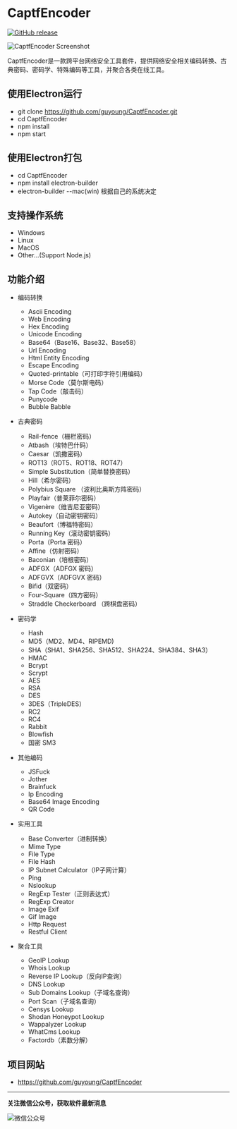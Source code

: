 CaptfEncoder
================================
[![GitHub release](https://img.shields.io/github/release/guyoung/CaptfEncoder.svg)](https://github.com/guyoung/CaptfEncoder/releases/latest)

![CaptfEncoder Screenshot](https://github.com/guyoung/CaptfEncoder/raw/master/screenshot/captfencoder-screenshot-1.png)


CaptfEncoder是一款跨平台网络安全工具套件，提供网络安全相关编码转换、古典密码、密码学、特殊编码等工具，并聚合各类在线工具。


## 使用Electron运行

 * git clone https://github.com/guyoung/CaptfEncoder.git
 * cd CaptfEncoder
 * npm install
 * npm start

## 使用Electron打包
 * cd CaptfEncoder
 * npm install electron-builder
 * electron-builder --mac(win) 根据自己的系统决定

## 支持操作系统

 * Windows
 * Linux
 * MacOS
 * Other...(Support Node.js)

## 功能介绍

 * 编码转换
   * Ascii Encoding
   * Web Encoding
   * Hex Encoding
   * Unicode Encoding
   * Base64（Base16、Base32、Base58）
   * Url Encoding
   * Html Entity Encoding
   * Escape Encoding
   * Quoted-printable（可打印字符引用编码）
   * Morse Code（莫尔斯电码）
   * Tap Code（敲击码）
   * Punycode
   * Bubble Babble

 * 古典密码
   * Rail-fence（栅栏密码）
   * Atbash（埃特巴什码）
   * Caesar（凯撒密码）
   * ROT13（ROT5、ROT18、ROT47）
   * Simple Substitution（简单替换密码）
   * Hill（希尔密码）
   * Polybius Square （波利比奥斯方阵密码）
   * Playfair（普莱菲尔密码）
   * Vigenère（维吉尼亚密码）
   * Autokey（自动密钥密码）
   * Beaufort（博福特密码）
   * Running Key（滚动密钥密码）
   * Porta（Porta 密码）
   * Affine（仿射密码）
   * Baconian（培根密码）
   * ADFGX（ADFGX 密码）
   * ADFGVX（ADFGVX 密码）
   * Bifid（双密码）
   * Four-Square（四方密码）
   * Straddle Checkerboard （跨棋盘密码）
 * 密码学
   * Hash
   * MD5（MD2、MD4、RIPEMD)
   * SHA（SHA1、SHA256、SHA512、SHA224、SHA384、SHA3）
   * HMAC
   * Bcrypt
   * Scrypt
   * AES
   * RSA
   * DES
   * 3DES（TripleDES）
   * RC2
   * RC4
   * Rabbit
   * Blowfish 
   * 国密 SM3
 * 其他编码
   * JSFuck
   * Jother
   * Brainfuck
   * Ip Encoding
   * Base64 Image Encoding 
   * QR Code
 * 实用工具
   * Base Converter（进制转换）
   * Mime Type
   * File Type
   * File Hash
   * IP Subnet Calculator（IP子网计算）
   * Ping
   * Nslookup 
   * RegExp Tester（正则表达式）
   * RegExp Creator
   * Image Exif
   * Gif Image
   * Http Request
   * Restful Client
 * 聚合工具
   * GeoIP Lookup
   * Whois Lookup
   * Reverse IP Lookup（反向IP查询）
   * DNS Lookup
   * Sub Domains Lookup（子域名查询）
   * Port Scan（子域名查询）
   * Censys Lookup
   * Shodan Honeypot Lookup
   * Wappalyzer Lookup
   * WhatCms Lookup
   * Factordb（素数分解）


## 项目网站

 * <https://github.com/guyoung/CaptfEncoder>


------------------------------------------------

**关注微信公众号，获取软件最新消息**

![微信公众号](https://mmbiz.qlogo.cn/mmbiz_jpg/5IMiaY073fa7zxH6f5q5EticlwZPsYQtUnpYHspNiczmNyjtCXnR7LAmvpstK4EycfzIQkciboLh1qtWRcCibEPuDhA/0?wx_fmt=jpeg)
